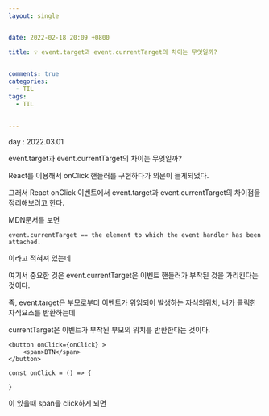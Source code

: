 ```yaml
---
layout: single


date: 2022-02-18 20:09 +0800

title: 💡 event.target과 event.currentTarget의 차이는 무엇일까?

  
comments: true
categories: 
  - TIL
tags: 
  - TIL
  

---
```




day : 2022.03.01

event.target과 event.currentTarget의 차이는 무엇일까?

React를 이용해서 onClick 핸들러를 구현하다가 의문이 들게되었다. 

그래서 React onClick 이벤트에서 event.target과 event.currentTarget의 차이점을 정리해보려고 한다. 

MDN문서를 보면

```
event.currentTarget == the element to which the event handler has been attached.
```

이라고 적혀져 있는데

여기서 중요한 것은 event.currentTarget은 이벤트 핸들러가 부착된 것을 가리킨다는 것이다.



즉, event.target은 부모로부터 이벤트가 위임되어 발생하는 자식의위치, 내가 클릭한 자식요소를 반환하는데

currentTarget은 이벤트가 부착된 부모의 위치를 반환한다는 것이다. 



```
<button onClick={onClick} >
	<span>BTN</span>
</button>

const onClick = () => {

}
```

이 있을때 span을 click하게 되면 